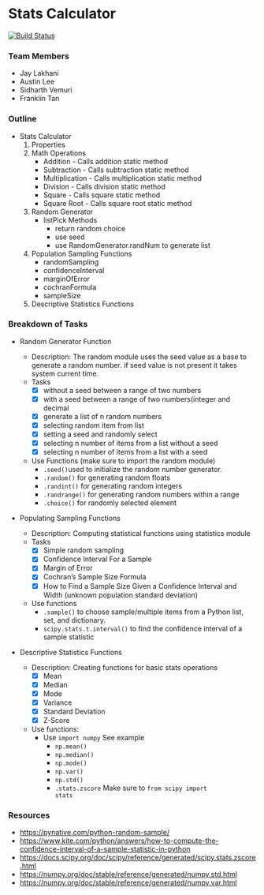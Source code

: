 # Stats Calculator

[![Build Status](https://travis-ci.com/jaylakhani14/statcalc.svg?branch=master)](https://travis-ci.com/jaylakhani14/statcalc)

### Team Members
* Jay Lakhani 
* Austin Lee 
* Sidharth Vemuri 
* Franklin Tan

### Outline
* Stats Calculator
    1. Properties
    2. Math Operations
        * Addition - Calls addition static method
        * Subtraction - Calls subtraction static method
        * Multiplication - Calls multiplication static method
        * Division - Calls division static method
        * Square - Calls square static method
        * Square Root - Calls square root static method
    3. Random Generator
        * listPick Methods
            * return random choice
            * use seed
            * use RandomGenerator.randNum to generate list
    4. Population Sampling Functions
        * randomSampling
        * confidenceInterval
        * marginOfError
        * cochranFormula
        * sampleSize
    5. Descriptive Statistics Functions
        

### Breakdown of Tasks
* Random Generator Function
    * Description: The random module uses the seed value as a base to generate a random number. if seed value is not present it takes system current time.
    * Tasks 
        * [x] without a seed between a range of two numbers 
        * [x] with a seed between a range of two numbers(integer and decimal
        * [x] generate a list of n random numbers
        * [x] selecting random item from list 
        * [x] setting a seed and randomly select 
        * [x] selecting n number of items from a list without a seed 
        * [x] selecting n number of items from a list with a seed
    * Use Functions (make sure to import the random module)
        * <code>.seed()</code>used to initialize the random number generator.
        * <code>.random()</code> for generating random floats
        * <code>.randint()</code> for generating random integers
        * <code>.randrange()</code> for generating random numbers within a range
        * <code>.choice()</code> for randomly selected element 
          
* Populating Sampling Functions
    * Description: Computing statistical functions using statistics module
    * Tasks 
        * [x] Simple random sampling
        * [x] Confidence Interval For a Sample 
        * [x] Margin of Error 
        * [x] Cochran’s Sample Size Formula 
        * [x] How to Find a Sample Size Given a Confidence Interval and Width (unknown population standard deviation)
    * Use functions
        * <code>.sample()</code> to choose sample/multiple items from a Python list, set, and dictionary.
        * <code>scipy.stats.t.interval()</code> to find the confidence interval of a sample statistic
                
* Descriptive Statistics Functions
    * Description: Creating functions for basic stats operations
        * [x] Mean
        * [x] Median
        * [x] Mode
        * [x] Variance
        * [x] Standard Deviation
        * [x] Z-Score
    * Use functions:
        * Use <code>import numpy</code> See example
            * <code>np.mean()</code>
            * <code>np.median()</code>
            * <code>np.mode()</code>
            * <code>np.var()</code>
            * <code>np.std()</code>
            * <code>.stats.zscore</code> Make sure to <code>from scipy import stats</code>

<!-- Undordered List -->

### Resources
* https://pynative.com/python-random-sample/
* https://www.kite.com/python/answers/how-to-compute-the-confidence-interval-of-a-sample-statistic-in-python  
* https://docs.scipy.org/doc/scipy/reference/generated/scipy.stats.zscore.html
* https://numpy.org/doc/stable/reference/generated/numpy.std.html
* https://numpy.org/doc/stable/reference/generated/numpy.var.html
